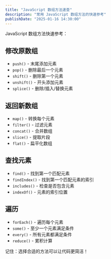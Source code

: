 ```yaml
---
title: "JavaScript 数组方法速查"
description: "常用 JavaScript 数组方法的快速参考"
publishDate: "2025-01-16 14:30:00"
---
```


JavaScript 数组方法快速参考：

## 修改原数组
- `push()` - 末尾添加元素
- `pop()` - 删除最后一个元素
- `shift()` - 删除第一个元素
- `unshift()` - 开头添加元素
- `splice()` - 删除/插入/替换元素

## 返回新数组
- `map()` - 转换每个元素
- `filter()` - 过滤元素
- `concat()` - 合并数组
- `slice()` - 提取片段
- `flat()` - 扁平化数组

## 查找元素
- `find()` - 找到第一个匹配元素
- `findIndex()` - 找到第一个匹配元素的索引
- `includes()` - 检查是否包含元素
- `indexOf()` - 元素的索引位置

## 遍历
- `forEach()` - 遍历每个元素
- `some()` - 至少一个元素满足条件
- `every()` - 所有元素都满足条件
- `reduce()` - 累积计算

记住：选择合适的方法可以让代码更简洁！